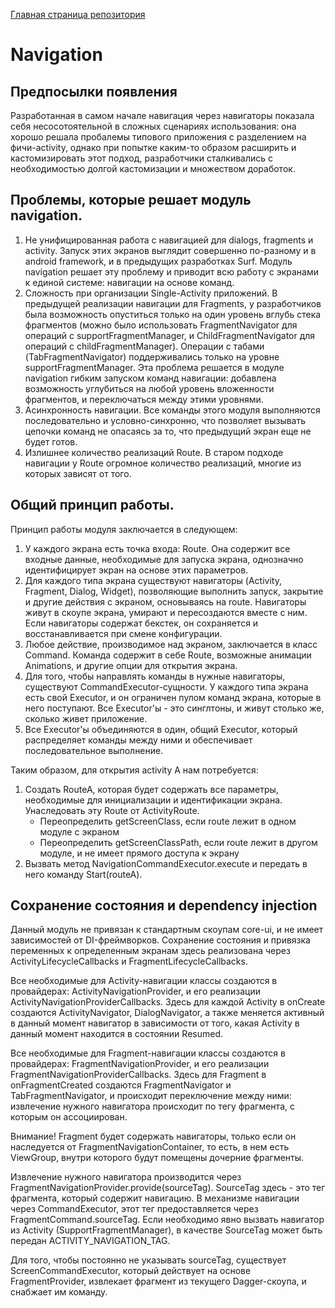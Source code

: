 [Главная страница репозитория](/docs/main.md)

# Navigation

## Предпосылки появления

Разработанная в самом начале навигация через навигаторы показала себя несосотоятельной
в сложных сценариях использования: она хорошо решала пробалемы типового приложения с разделением на
фичи-activity, однако при попытке каким-то образом расширить и кастомизировать этот подход, разработчики
сталкивались с необходимостью долгой кастомизации и множеством доработок.

## Проблемы, которые решает модуль navigation.

1. Не унифицированная работа с навигацией для dialogs, fragments и activity.
Запуск этих экранов выглядит совершенно по-разному и в android framework, и в предыдущих разработках Surf.
Модуль navigation решает эту проблему и приводит всю работу с экранами к единой системе: навигации на основе команд.
1. Сложность при организации Single-Activity приложений.
В предыдущей реализации навигации для Fragments,
у разработчиков была возможность опуститься только на один уровень вглубь стека фрагментов
(можно было использовать FragmentNavigator для операций с supportFragmentManager,
и ChildFragmentNavigator для операций с childFragmentManager).
Операции с табами (TabFragmentNavigator) поддерживались только на уровне supportFragmentManager.
Эта проблема решается в модуле navigation гибким запуском команд навигации:
добавлена возможность углубиться на любой уровень вложенности фрагментов, и переключаться между этими уровнями.
1. Асинхронность навигации.
Все команды этого модуля выполняются последовательно и условно-синхронно, что позволяет вызывать цепочки команд
не опасаясь за то, что предыдущий экран еще не будет готов.
1. Излишнее количество реализаций Route. В старом подходе навигации у Route огромное количество
реализаций, многие из которых зависят от того.

## Общий принцип работы.

Принцип работы модуля заключается в следующем:

1. У каждого экрана есть точка входа: Route. Она содержит все входные данные, необходимые для запуска экрана,
однозначно идентифицирует экран на основе этих параметров.
1. Для каждого типа экрана существуют навигаторы (Activity, Fragment, Dialog, Widget),
позволяющие выполнить запуск, закрытие и другие действия с экраном, основываясь на route.
Навигаторы живут в скоупе экрана, умирают и пересоздаются вместе с ним.
Если навигаторы содержат бекстек, он сохраняется и восстанавливается при смене конфигурации.
1. Любое действие, производимое над экраном, заключается в класс Command. Команда содержит в себе Route,
возможные анимации Animations, и другие опции для открытия экрана.
1. Для того, чтобы направлять команды в нужные навигаторы, существуют CommandExecutor-сущности.
У каждого типа экрана есть свой Executor, и он ограничен пулом команд экрана, которые в него поступают.
Все Executor'ы - это синглтоны, и живут столько же, сколько живет приложение.
1. Все Executor'ы объединяются в один, общий Executor,
который распределяет команды между ними и обеспечивает последовательное выполнение.

Таким образом, для открытия activity A нам потребуется:
1. Создать RouteA, которая будет содержать все параметры, необходимые для инициализации и идентификации экрана.
Унаследовать эту Route от ActivityRoute.
    * Переопределить getScreenClass, если route лежит в одном модуле с экраном
    * Переопределить getScreenClassPath, если route лежит в другом модуле, и не имеет прямого доступа к экрану
1. Вызвать метод NavigationCommandExecutor.execute и передать в него команду Start(routeA).


## Сохранение состояния и dependency injection

Данный модуль не привязан к стандартным скоупам core-ui, и не имеет зависимостей от DI-фреймворков.
Сохранение состояния и привязка переменных к определенным экранам здесь реализована
через ActivityLifecycleCallbacks и FragmentLifecycleCallbacks.

Все необходимые для Activity-навигации классы создаются в провайдерах: ActivityNavigationProvider,
и его реализации ActivityNavigationProviderCallbacks.
Здесь для каждой Activity в onCreate создаются ActivityNavigator, DialogNavigator, а также меняется активный в данный момент навигатор в зависимости от того,
какая Activity в данный момент находится в состоянии Resumed.

Все необходимые для Fragment-навигации классы создаются в провайдерах: FragmentNavigationProvider,
и его реализации FragmentNavigationProviderCallbacks.
Здесь для Fragment в onFragmentCreated создаются FragmentNavigator и TabFragmentNavigator,
и происходит переключение между ними: извлечение нужного навигатора происходит по тегу фрагмента, с которым он ассоциирован.

Внимание! Fragment будет содержать навигаторы, только если он наследуется от FragmentNavigationContainer,
то есть, в нем есть ViewGroup, внутри которого будут помещены дочерние фрагменты.

Извлечение нужного навигатора производится через FragmentNavigationProvider.provide(sourceTag).
SourceTag здесь - это тег фрагмента, который содержит навигацию.
В механизме навигации через CommandExecutor, этот тег предоставляется через FragmentCommand.sourceTag.
Если необходимо явно вызвать навигатор из Activity (SupportFragmentManager), в качестве SourceTag может быть передан
ACTIVITY_NAVIGATION_TAG.

Для того, чтобы постоянно не указывать sourceTag, существует ScreenCommandExecutor,
который действует на основе FragmentProvider, извлекает фрагмент из текущего Dagger-скоупа, и снабжает им команду.